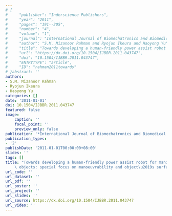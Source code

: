 ```yaml
---
# {
#     "publisher": "Inderscience Publishers",
#     "year": "2011",
#     "pages": "191--205",
#     "number": "4",
#     "volume": "1",
#     "journal": "International Journal of Biomechatronics and Biomedical Robotics",
#     "author": "S.M. Mizanoor Rahman and Ryojun Ikeura and Haoyong Yu",
#     "title": "Towards developing a human-friendly power assist robot for manipulating heavy objects: special focus on manoeuvrability and object\u2019s surface friction",
#     "url": "https://dx.doi.org/10.1504/IJBBR.2011.043747",
#     "doi": "10.1504/IJBBR.2011.043747",
#     "ENTRYTYPE": "article",
#     "ID": "rahman2011towards"
# }abstract: ''
authors:
- S.M. Mizanoor Rahman
- Ryojun Ikeura
- Haoyong Yu
categories: []
date: '2011-01-01'
doi: 10.1504/IJBBR.2011.043747
featured: false
image:
    caption: ''
    focal_point: ''
    preview_only: false
publication: '*International Journal of Biomechatronics and Biomedical Robotics*'
publication_types:
- '2'
publishDate: '2011-01-01T00:00:00+08:00'
slides: ''
tags: []
title: "Towards developing a human-friendly power assist robot for manipulating heavy\
    \ objects: special focus on manoeuvrability and object\u2019s surface friction"
url_code: ''
url_dataset: ''
url_pdf: ''
url_poster: ''
url_project: ''
url_slides: ''
url_source: https://dx.doi.org/10.1504/IJBBR.2011.043747
url_video: ''
---
```

